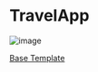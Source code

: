 # TravelApp
![image](https://user-images.githubusercontent.com/57206636/172517286-f6fb8420-d40c-4ea8-ba69-5e94939fc26a.png)

<a href="https://www.figma.com/community/file/1114093662567708747" target="_blank">Base Template</a>

